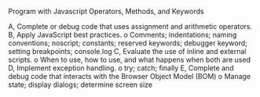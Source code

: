 Program with Javascript Operators, Methods, and Keywords

A, Complete or debug code that uses assignment and
arithmetic operators.
B, Apply JavaScript best practices.
    o Comments; indentations; naming conventions;
noscript; constants; reserved keywords; debugger
keyword; setting breakpoints; console.log
C, Evaluate the use of inline and external scripts.
    o When to use, how to use, and what happens when
both are used
D, Implement exception handling.
    o try; catch; finally
E, Complete and debug code that interacts with the Browser
Object Model (BOM)
    o Manage state; display dialogs; determine screen size